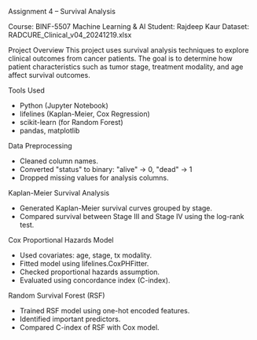 Assignment 4 – Survival Analysis

 Course: BINF-5507 Machine Learning & AI
 Student: Rajdeep Kaur
 Dataset: RADCURE_Clinical_v04_20241219.xlsx


Project Overview
This project uses survival analysis techniques to explore clinical outcomes from cancer patients. The goal is to determine how patient characteristics such as tumor stage, treatment modality, and age affect survival outcomes.

 Tools Used
- Python (Jupyter Notebook)
- lifelines (Kaplan-Meier, Cox Regression)
- scikit-learn (for Random Forest)
- pandas, matplotlib

 Data Preprocessing
- Cleaned column names.
- Converted "status" to binary: "alive" → 0, "dead" → 1
- Dropped missing values for analysis columns.

Kaplan-Meier Survival Analysis
- Generated Kaplan-Meier survival curves grouped by stage.
- Compared survival between Stage III and Stage IV using the log-rank test.

Cox Proportional Hazards Model
- Used covariates: age, stage, tx modality.
- Fitted model using lifelines.CoxPHFitter.
- Checked proportional hazards assumption.
- Evaluated using concordance index (C-index).

 Random Survival Forest (RSF)
- Trained RSF model using one-hot encoded features.
- Identified important predictors.
- Compared C-index of RSF with Cox model.